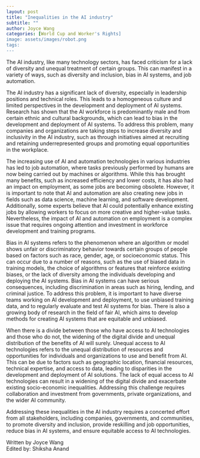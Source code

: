 ```yaml
---
layout: post
title: "Inequalities in the AI industry"
subtitle: ""
author: Joyce Wang
categories: [World Cup and Worker's Rights]
image: assets/images/robot.png
tags:
---
```


The AI industry, like many technology sectors, has faced criticism for a lack of diversity and unequal treatment of certain groups. This can manifest in a variety of ways, such as diversity and inclusion, bias in AI systems, and job automation.

The AI industry has a significant lack of diversity, especially in leadership positions and technical roles. This leads to a homogeneous culture and limited perspectives in the development and deployment of AI systems. Research has shown that the AI workforce is predominantly male and from certain ethnic and cultural backgrounds, which can lead to bias in the development and deployment of AI systems. To address this problem, many companies and organizations are taking steps to increase diversity and inclusivity in the AI industry, such as through initiatives aimed at recruiting and retaining underrepresented groups and promoting equal opportunities in the workplace.

The increasing use of AI and automation technologies in various industries has led to job automation, where tasks previously performed by humans are now being carried out by machines or algorithms. While this has brought many benefits, such as increased efficiency and lower costs, it has also had an impact on employment, as some jobs are becoming obsolete. However, it is important to note that AI and automation are also creating new jobs in fields such as data science, machine learning, and software development. Additionally, some experts believe that AI could potentially enhance existing jobs by allowing workers to focus on more creative and higher-value tasks. Nevertheless, the impact of AI and automation on employment is a complex issue that requires ongoing attention and investment in workforce development and training programs.

Bias in AI systems refers to the phenomenon where an algorithm or model shows unfair or discriminatory behavior towards certain groups of people based on factors such as race, gender, age, or socioeconomic status. This can occur due to a number of reasons, such as the use of biased data in training models, the choice of algorithms or features that reinforce existing biases, or the lack of diversity among the individuals developing and deploying the AI systems. Bias in AI systems can have serious consequences, including discrimination in areas such as hiring, lending, and criminal justice. To address this problem, it is important to have diverse teams working on AI development and deployment, to use unbiased training data, and to regularly evaluate and test AI systems for bias. There is also a growing body of research in the field of fair AI, which aims to develop methods for creating AI systems that are equitable and unbiased.

When there is a divide between those who have access to AI technologies and those who do not, the widening of the digital divide and unequal distribution of the benefits of AI will surely. Unequal access to AI technologies refers to the unequal distribution of resources and opportunities for individuals and organizations to use and benefit from AI. This can be due to factors such as geographic location, financial resources, technical expertise, and access to data, leading to disparities in the development and deployment of AI solutions. The lack of equal access to AI technologies can result in a widening of the digital divide and exacerbate existing socio-economic inequalities. Addressing this challenge requires collaboration and investment from governments, private organizations, and the wider AI community.

Addressing these inequalities in the AI industry requires a concerted effort from all stakeholders, including companies, governments, and communities, to promote diversity and inclusion, provide reskilling and job opportunities, reduce bias in AI systems, and ensure equitable access to AI technologies.

Written by Joyce Wang  
Edited by: Shiksha Anand
